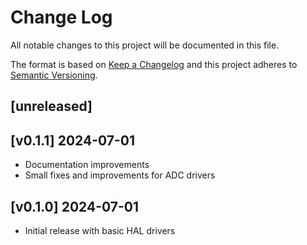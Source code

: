Change Log
=======

All notable changes to this project will be documented in this file.

The format is based on [Keep a Changelog](http://keepachangelog.com/)
and this project adheres to [Semantic Versioning](http://semver.org/).

## [unreleased]

## [v0.1.1] 2024-07-01

- Documentation improvements
- Small fixes and improvements for ADC drivers

## [v0.1.0] 2024-07-01

- Initial release with basic HAL drivers
